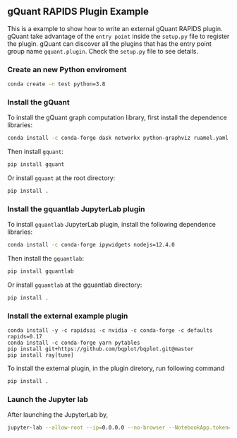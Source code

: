 ## gQuant RAPIDS Plugin Example

This is a example to show how to write an external gQuant RAPIDS plugin. gQuant take advantage of the `entry point` inside the `setup.py` file to register the plugin. gQuant can discover all the plugins that has the entry point group name `gquant.plugin`. Check the `setup.py` file to see details.

### Create an new Python enviroment
```bash
conda create -n test python=3.8
```

### Install the gQuant 
To install the gQuant graph computation library, first install the dependence libraries:
```bash
conda install -c conda-forge dask networkx python-graphviz ruamel.yaml pandas pydot
```

Then install `gquant`:
```bash
pip install gquant
```
Or install `gquant` at the root directory:
```bash
pip install .
```

### Install the gquantlab JupyterLab plugin
To install `gquantlab` JupyterLab plugin, install the following dependence libraries:
```bash
conda install -c conda-forge ipywidgets nodejs=12.4.0
```
Then install the `gquantlab`:
```bash
pip install gquantlab
```
Or install `gquantlab` at the gquantlab directory:
```bash
pip install .
```

### Install the external example plugin
```
conda install -y -c rapidsai -c nvidia -c conda-forge -c defaults rapids=0.17
conda install -c conda-forge yarn pytables
pip install git+https://github.com/bqplot/bqplot.git@master
pip install ray[tune]
```
To install the external plugin, in the plugin diretory, run following command
```bash
pip install .
```

### Launch the Jupyter lab
After launching the JupyterLab by,
```bash
jupyter-lab --allow-root --ip=0.0.0.0 --no-browser --NotebookApp.token=''
```
